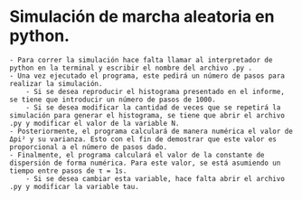 # Simulación de marcha aleatoria en python.
	- Para correr la simulación hace falta llamar al interpretador de python en la terminal y escribir el nombre del archivo .py .
	- Una vez ejecutado el programa, este pedirá un número de pasos para realizar la simulación.
		- Si se desea reproducir el histograma presentado en el informe, se tiene que introducir un número de pasos de 1000.
		- Si se desea modificar la cantidad de veces que se repetirá la simulación para generar el histograma, se tiene que abrir el archivo .py y modificar el valor de la variable N.
	- Posteriormente, el programa calculará de manera numérica el valor de Δpi² y su varianza. Esto con el fin de demostrar que este valor es proporcional a el número de pasos dado.
	- Finalmente, el programa calculará el valor de la constante de dispersión de forma numérica. Para este valor, se está asumiendo un tiempo entre pasos de τ = 1s.
		- Si se desea cambiar esta variable, hace falta abrir el archivo .py y modificar la variable tau.
